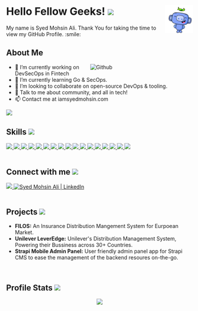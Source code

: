 <h1> Hello Fellow Geeks! <img src = "https://raw.githubusercontent.com/MartinHeinz/MartinHeinz/master/wave.gif" width = 50px>

<img width="15%" align="right" alt="Github" src="https://github.com/avinIndrasoma/avinIndrasoma/blob/main/749044136589393960.gif" />

  </h1>
  
<div size='1px'> My name is Syed Mohsin Ali. Thank You for taking the time to view my GitHub Profile. :smile: 

  
  
  </div>


  
  <h2> About Me </h2>

<img width="55%" align="right" alt="Github" src="https://raw.githubusercontent.com/onimur/.github/master/.resources/git-header.svg" />


- 🔭 I’m currently working on DevSecOps in Fintech
- 🌱 I’m currently learning Go & SecOps. 
- 👯 I’m looking to collaborate on open-source DevOps & tooling. 
- 💬 Talk to me about community, and all in tech!
- 📫 Contact me at iamsyedmohsin.com

![](https://komarev.com/ghpvc/?username=syedmohsinali1995&color=blueviolet&label=Profile+Views)

<h2> Skills <img src = "https://media2.giphy.com/media/QssGEmpkyEOhBCb7e1/giphy.gif?cid=ecf05e47a0n3gi1bfqntqmob8g9aid1oyj2wr3ds3mg700bl&rid=giphy.gif" width = 20px> </h2>
<a href= https://github.com/syedmohsinali1995 > <img width ='35px' src ='https://raw.githubusercontent.com/rahulbanerjee26/githubAboutMeGenerator/main/icons/go.svg'> </a>
<a href= https://github.com/syedmohsinali1995 > <img width ='35px' src ='https://raw.githubusercontent.com/rahulbanerjee26/githubAboutMeGenerator/main/icons/java.svg'> </a>
<a href= https://github.com/syedmohsinali1995 > <img width ='35px' src ='https://raw.githubusercontent.com/rahulbanerjee26/githubAboutMeGenerator/main/icons/linux.svg'> </a>
<a href= https://github.com/syedmohsinali1995 > <img width ='35px' src ='https://raw.githubusercontent.com/rahulbanerjee26/githubAboutMeGenerator/main/icons/bash.svg'> </a>
<a href= https://github.com/syedmohsinali1995 > <img width ='35px' src ='https://raw.githubusercontent.com/rahulbanerjee26/githubAboutMeGenerator/main/icons/docker.svg'> </a>
<a href= https://github.com/syedmohsinali1995 > <img width ='35px' src ='https://raw.githubusercontent.com/rahulbanerjee26/githubAboutMeGenerator/main/icons/jenkins.svg'> </a>
<a href= https://github.com/syedmohsinali1995 > <img width ='35px' src ='https://raw.githubusercontent.com/rahulbanerjee26/githubAboutMeGenerator/main/icons/kafka.svg'> </a>
<a href= https://github.com/syedmohsinali1995 > <img width ='35px' src ='https://raw.githubusercontent.com/rahulbanerjee26/githubAboutMeGenerator/main/icons/kubernetes.svg'> </a>
<a href= https://github.com/syedmohsinali1995 > <img width ='35px' src ='https://raw.githubusercontent.com/rahulbanerjee26/githubAboutMeGenerator/main/icons/grafana.svg'> </a>
<a href= https://github.com/syedmohsinali1995 > <img width ='35px' src ='https://raw.githubusercontent.com/rahulbanerjee26/githubAboutMeGenerator/main/icons/aws.svg'> </a>
<a href= https://github.com/syedmohsinali1995 > <img width ='35px' src ='https://raw.githubusercontent.com/rahulbanerjee26/githubAboutMeGenerator/main/icons/azure.svg'> </a>
<a href= https://github.com/syedmohsinali1995 > <img width ='35px' src ='https://raw.githubusercontent.com/rahulbanerjee26/githubAboutMeGenerator/main/icons/gcp.svg'> </a>
<a href= https://github.com/syedmohsinali1995 > <img width ='35px' src ='https://raw.githubusercontent.com/rahulbanerjee26/githubAboutMeGenerator/main/icons/flutter.svg'> </a>
<a href= https://github.com/syedmohsinali1995 > <img width ='35px' src ='https://raw.githubusercontent.com/rahulbanerjee26/githubAboutMeGenerator/main/icons/arduino.svg'> </a>
<a href= https://github.com/syedmohsinali1995 > <img width ='35px' src ='https://raw.githubusercontent.com/rahulbanerjee26/githubAboutMeGenerator/main/icons/git.svg'> </a>
<a href= https://github.com/syedmohsinali1995 > <img width ='35px' src ='https://raw.githubusercontent.com/rahulbanerjee26/githubAboutMeGenerator/main/icons/github.svg'> </a>
<a href= https://github.com/syedmohsinali1995 > <img width ='35px' src ='https://raw.githubusercontent.com/rahulbanerjee26/githubAboutMeGenerator/main/icons/firebase.svg'> </a>

<br>
<br>


<h2> Connect with me <img src='https://raw.githubusercontent.com/ShahriarShafin/ShahriarShafin/main/Assets/handshake.gif' width="50px"> </h2>

<!--- social media icons, you can find them in assets directory of this repo --->
<a href="https://rashidwassan.com">
    <img height="45" src="https://user-images.githubusercontent.com/60597290/173854214-c646c175-420c-40a6-b994-25acf90dcac4.png" />
</a>  
<a href="https://www.linkedin.com/in/syed-mohsin-ali-764800113/">
  <img height="45" alt="Syed Mohsin Ali | LinkedIn"  src="https://user-images.githubusercontent.com/60597290/173852531-4343e250-e3cb-4bdb-b84f-50695c64aa12.png"/>
</a> 
</a>
<br>
<br>

<h2> Projects  <img width ='18px' src ='https://raw.githubusercontent.com/rahulbanerjee26/githubAboutMeGenerator/main/icons/kubernetes.svg'> </h2>

- **FILOS:** An Insurance Distribution Mangement System for Eurpoean Market.
- **Unilever LeverEdge:** Unilever's Distribution Management System, Powering their Bussiness across 30+ Countries.
- **Strapi Mobile Admin Panel:** User friendly admin panel app for Strapi CMS to ease the management of the backend resoures on-the-go.

<br>

<h2> Profile Stats  <img width ='18px' src ='https://raw.githubusercontent.com/rahulbanerjee26/githubAboutMeGenerator/main/icons/github.svg'> </h2>

<p align="center">
  <img width="400px" src="https://github-readme-stats.vercel.app/api?username=syedmohsinali1995&count_private=true&show_icons=true&theme=material-palenight&hide_border=true&bg_color=1F222E" />
<!--   <img width="400px" src="https://github-readme-streak-stats.herokuapp.com?user=rashidwassan&theme=material-palenight&hide_border=true&fire=C77800&ring=7C2AE8&background=1F222E" /> -->
</p>
<!--- <div align="center"> <img src="https://raw.githubusercontent.com/muhiqsimui/muhiqsimui/output/github-contribution-grid-snake.svg" /></div> --->

